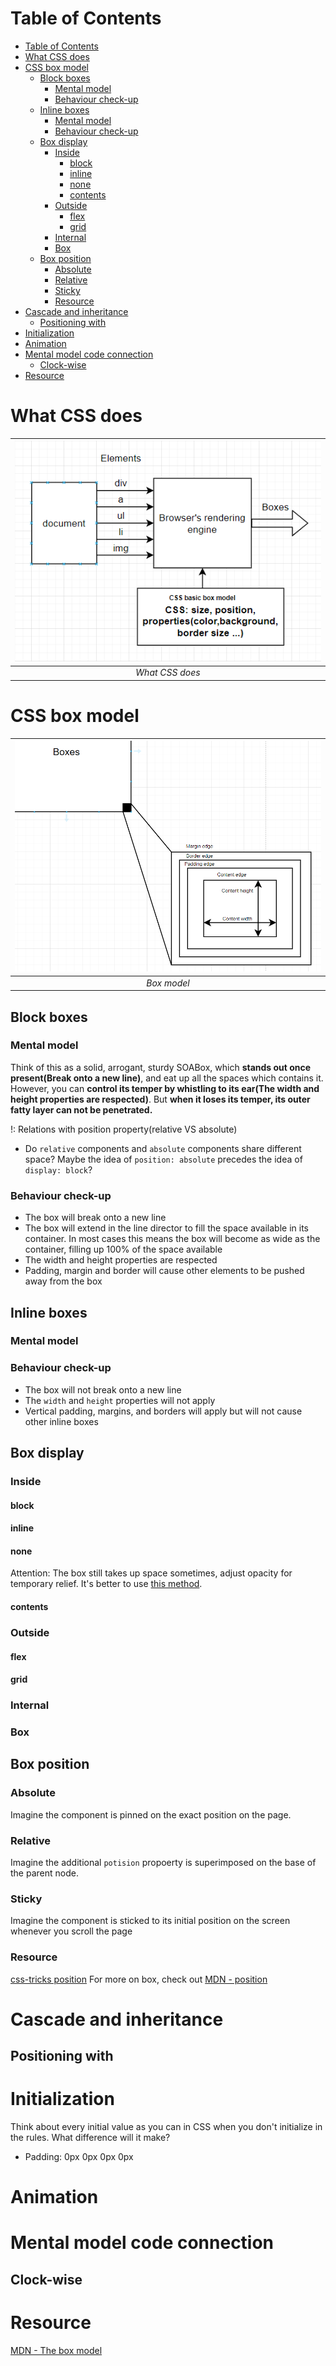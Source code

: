 # Table of Contents
- [Table of Contents](#table-of-contents)
- [What CSS does](#what-css-does)
- [CSS box model](#css-box-model)
  - [Block boxes](#block-boxes)
    - [Mental model](#mental-model)
    - [Behaviour check-up](#behaviour-check-up)
  - [Inline boxes](#inline-boxes)
    - [Mental model](#mental-model-1)
    - [Behaviour check-up](#behaviour-check-up-1)
  - [Box display](#box-display)
    - [Inside](#inside)
      - [block](#block)
      - [inline](#inline)
      - [none](#none)
      - [contents](#contents)
    - [Outside](#outside)
      - [flex](#flex)
      - [grid](#grid)
    - [Internal](#internal)
    - [Box](#box)
  - [Box position](#box-position)
    - [Absolute](#absolute)
    - [Relative](#relative)
    - [Sticky](#sticky)
    - [Resource](#resource)
- [Cascade and inheritance](#cascade-and-inheritance)
  - [Positioning with](#positioning-with)
- [Initialization](#initialization)
- [Animation](#animation)
- [Mental model code connection](#mental-model-code-connection)
  - [Clock-wise](#clock-wise)
- [Resource](#resource-1)
# What CSS does
| ![What CSS does](./assets/what-css-does.PNG) |
|:--:|
| *What CSS does* |
# CSS box model
| ![Box model](./assets/box-model.PNG) |
|:--:|
| *Box model* |


## Block boxes
### Mental model
Think of this as a solid, arrogant, sturdy SOABox, which **stands out once present(Break onto a new line)**, and eat up all the spaces which contains it. However, you can **control its temper by whistling to its ear(The width and height properties are respected)**. But **when it loses its temper, its outer fatty layer can not be penetrated.**        

!: Relations with position property(relative VS absolute)
  - Do ```relative``` components and ```absolute``` components share different space? Maybe the idea of ```position: absolute``` precedes the idea of ```display: block```?
### Behaviour check-up
- The box will break onto a new line
- The box will extend in the line director to fill the space available in its container. In most cases this means the box will become as wide as the container, filling up 100% of the space available
- The width and height properties are respected
- Padding, margin and border will cause other elements to be pushed away from the box
## Inline boxes
### Mental model
### Behaviour check-up
- The box will not break onto a new line
- The ```width``` and ```height``` properties will not apply
- Vertical padding, margins, and borders will apply but will not cause other inline boxes
## Box display
### Inside
#### block
#### inline

#### none
Attention: The box still takes up space sometimes, adjust opacity for temporary relief. It's better to use [this method](https://gomakethings.com/hidden-content-for-better-a11y/#hiding-the-link).
#### contents
### Outside
#### flex
#### grid
### Internal
### Box
## Box position
### Absolute
Imagine the component is pinned on the exact position on the page.
### Relative
Imagine the additional ```potision``` propoerty is superimposed on the base of the parent node.
### Sticky
Imagine the component is sticked to its initial position on the screen whenever you scroll the page
### Resource
[css-tricks position](https://css-tricks.com/almanac/properties/p/position/)
For more on box, check out
[MDN - position](https://developer.mozilla.org/en-US/docs/Web/CSS/position)

# Cascade and inheritance
## Positioning with 

# Initialization
Think about every initial value as you can in CSS when you don't initialize in the rules. What difference will it make?
- Padding: 0px 0px 0px 0px


# Animation
# Mental model code connection
## Clock-wise



# Resource
[MDN - The box model](https://developer.mozilla.org/en-US/docs/Learn/CSS/Building_blocks/The_box_model)


